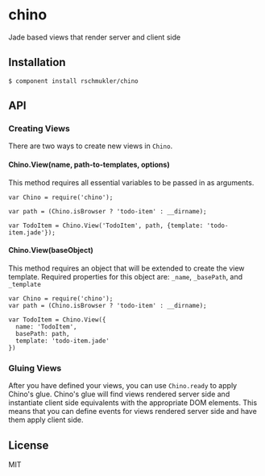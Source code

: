 
# chino

  Jade based views that render server and client side

## Installation

    $ component install rschmukler/chino

## API

### Creating Views

There are two ways to create new views in `Chino`. 

#### Chino.View(name, path-to-templates, options)

This method requires all essential variables to be passed in as arguments.

    var Chino = require('chino');

    var path = (Chino.isBrowser ? 'todo-item' : __dirname);

    var TodoItem = Chino.View('TodoItem', path, {template: 'todo-item.jade'});

#### Chino.View(baseObject)

This method requires an object that will be extended to create the view
template. Required properties for this object are: `_name`, `_basePath`, and
`_template`

    var Chino = require('chino');
    var path = (Chino.isBrowser ? 'todo-item' : __dirname);

    var TodoItem = Chino.View({
      name: 'TodoItem',
      basePath: path,
      template: 'todo-item.jade'
    })

### Gluing Views

After you have defined your views, you can use `Chino.ready` to apply Chino's
glue. Chino's glue will find views rendered server side and instantiate client
side equivalents with the appropriate DOM elements. This means that you can
define events for views rendered server side and have them apply client side.

## License

  MIT
